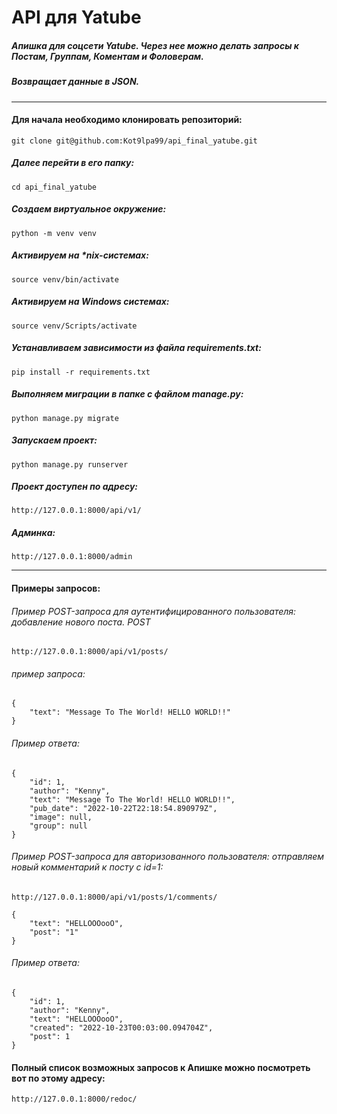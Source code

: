 # API для Yatube
##### Апишка для соцсети Yatube. Через нее можно делать запросы к Постам, Группам, Коментам и Фоловерам. 
##### Возвращает данные в JSON.
***
#### Для начала необходимо клонировать репозиторий:
```
git clone git@github.com:Kot9lpa99/api_final_yatube.git
```
##### Далее перейти в его папку:
```
cd api_final_yatube
```
##### Создаем виртуальное окружение:
```
python -m venv venv
```
##### Активируем на *nix-системах:
```
source venv/bin/activate
```
##### Активируем на Windows системах:
```
source venv/Scripts/activate
```
##### Устанавливаем зависимости из файла requirements.txt:
```
pip install -r requirements.txt
```
##### Выполняем миграции в папке с файлом manage.py:
```
python manage.py migrate
```
##### Запускаем проект:
```
python manage.py runserver
```
##### Проект доступен по адресу:
```
http://127.0.0.1:8000/api/v1/
```
##### Админка:
```
http://127.0.0.1:8000/admin
```
---
#### Примеры запросов:
###### Пример POST-запроса для аутентифицированного пользователя: добавление нового поста. POST 
```
http://127.0.0.1:8000/api/v1/posts/
```
###### пример запроса:
```
{
    "text": "Message To The World! HELLO WORLD!!"
}
```
###### Пример ответа:
```
{
    "id": 1,
    "author": "Kenny",
    "text": "Message To The World! HELLO WORLD!!",
    "pub_date": "2022-10-22T22:18:54.890979Z",
    "image": null,
    "group": null
}
```
###### Пример POST-запроса для авторизованного пользователя: отправляем новый комментарий к посту с id=1:
```
http://127.0.0.1:8000/api/v1/posts/1/comments/
```
```
{
    "text": "HELLOOOooO",
    "post": "1"
}
```
###### Пример ответа:
```
{
    "id": 1,
    "author": "Kenny",
    "text": "HELLOOOooO",
    "created": "2022-10-23T00:03:00.094704Z",
    "post": 1
}
```
#### Полный список возможных запросов к Апишке можно посмотреть вот по этому адресу:
```
http://127.0.0.1:8000/redoc/
```